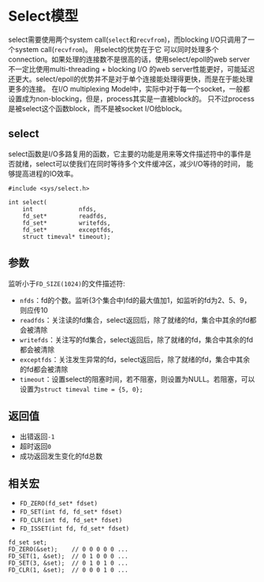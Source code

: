 # Select模型
select需要使用两个system call(`select`和`recvfrom`)，而blocking I/O只调用了一个system call(`recvfrom`)。 用select的优势在于它
可以同时处理多个connection。如果处理的连接数不是很高的话，使用select/epoll的web server不一定比使用multi-threading + blocking I/O
的web server性能更好，可能延迟还更大。select/epoll的优势并不是对于单个连接能处理得更快，而是在于能处理更多的连接。
在I/O multiplexing Model中，实际中对于每一个socket，一般都设置成为non-blocking，但是，process其实是一直被block的。
只不过process是被select这个函数block，而不是被socket I/O给block。

## select
select函数是I/O多路复用的函数，它主要的功能是用来等文件描述符中的事件是否就绪，select可以使我们在同时等待多个文件缓冲区，减少I/O等待的时间，
能够提高进程的IO效率。
```
#include <sys/select.h>

int select(
    int             nfds, 
    fd_set*         readfds,             
    fd_set*         writefds,
    fd_set*         exceptfds,
    struct timeval* timeout);
```
## 参数
监听小于`FD_SIZE(1024)`的文件描述符:
* `nfds`：fd的个数。监听(3个集合中)fd的最大值加1，如监听的fd为2、5、9，则应传10
* `readfds`：关注读的fd集合，select返回后，除了就绪的fd，集合中其余的fd都会被清除
* `writefds`：关注写的fd集合，select返回后，除了就绪的fd，集合中其余的fd都会被清除
* `exceptfds`：关注发生异常的fd，select返回后，除了就绪的fd，集合中其余的fd都会被清除
* `timeout`：设置select的阻塞时间，若不阻塞，则设置为NULL。若阻塞，可以设置为`struct timeval time = {5, 0};`

## 返回值
* 出错返回`-1`
* 超时返回`0`
* 成功返回发生变化的fd总数

## 相关宏
* `FD_ZERO(fd_set* fdset)`
* `FD_SET(int fd, fd_set* fdset)`
* `FD_CLR(int fd, fd_set* fdset)`
* `FD_ISSET(int fd, fd_set* fdset)`
```
fd_set set;
FD_ZERO(&set);    // 0 0 0 0 0 ... 
FD_SET(1, &set);  // 0 1 0 0 0 ...
FD_SET(3, &set);  // 0 1 0 1 0 ...
FD_CLR(1, &set);  // 0 0 0 1 0 ...
```


